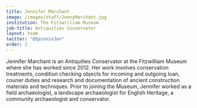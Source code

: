 ```yaml
---
title: Jennifer Marchant
image: /images/staff/JennyMarchant.jpg
institution: The Fitzwilliam Museum
job-title: Antiquities Conservator
layout: team
twitter: "@SpinninJen"
order: 2
---
```

Jennifer Marchant is an Antiquities Conservator at the Fitzwilliam Museum where she has worked since 2012. Her work
involves conservation treatments, condition checking objects for incoming and outgoing loan, courier duties and research
and documentation of ancient construction materials and techniques. Prior to joining the Museum, Jennifer worked as a
field archaeologist, a landscape archaeologist for English Heritage, a community archaeologist and conservator.
